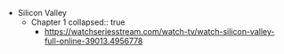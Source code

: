 - Silicon Valley
	- Chapter 1
	  collapsed:: true
		- https://watchseriesstream.com/watch-tv/watch-silicon-valley-full-online-39013.4956778